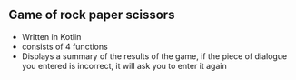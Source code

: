 ## Game of rock paper scissors
- Written in Kotlin
- consists of 4 functions
- Displays a summary of the results of the game, if the piece of dialogue you entered is incorrect, it will ask you to enter it again
